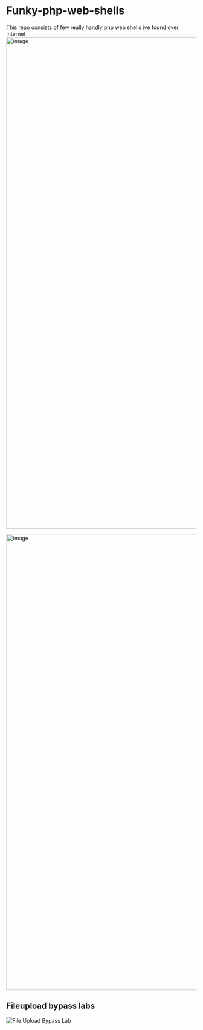 # Funky-php-web-shells
This repo consists of few really handly php web shells ive found over internet
<img width="1299" alt="image" src="https://github.com/Rajchowdhury420/Funky-php-web-shells/assets/30806882/2355a638-807f-4e0d-860d-5a4f60ec9b3e">

<img width="1204" alt="image" src="https://github.com/Rajchowdhury420/Funky-php-web-shells/assets/30806882/35befdae-b89f-4d8e-8671-ef7487715d24">

## Fileupload bypass labs

![File Upload Bypass Lab](https://upload.hscsec.cn/)
